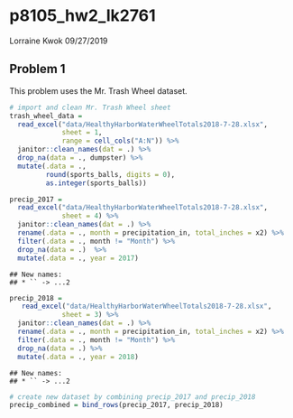 p8105\_hw2\_lk2761
================
Lorraine Kwok
09/27/2019

## Problem 1

This problem uses the Mr. Trash Wheel dataset.

``` r
# import and clean Mr. Trash Wheel sheet 
trash_wheel_data = 
  read_excel("data/HealthyHarborWaterWheelTotals2018-7-28.xlsx", 
             sheet = 1, 
             range = cell_cols("A:N")) %>%
  janitor::clean_names(dat = .) %>%
  drop_na(data = ., dumpster) %>%
  mutate(.data = ., 
         round(sports_balls, digits = 0),
         as.integer(sports_balls))
```

``` r
precip_2017 = 
  read_excel("data/HealthyHarborWaterWheelTotals2018-7-28.xlsx", 
             sheet = 4) %>%
  janitor::clean_names(dat = .) %>%
  rename(.data = ., month = precipitation_in, total_inches = x2) %>%
  filter(.data = ., month != "Month") %>%
  drop_na(data = .)  %>%
  mutate(.data = ., year = 2017) 
```

    ## New names:
    ## * `` -> ...2

``` r
precip_2018 = 
   read_excel("data/HealthyHarborWaterWheelTotals2018-7-28.xlsx", 
             sheet = 3) %>%
  janitor::clean_names(dat = .) %>%
  rename(.data = ., month = precipitation_in, total_inches = x2) %>%
  filter(.data = ., month != "Month") %>%
  drop_na(data = .) %>%
  mutate(.data = ., year = 2018) 
```

    ## New names:
    ## * `` -> ...2

``` r
# create new dataset by combining precip_2017 and precip_2018
precip_combined = bind_rows(precip_2017, precip_2018)
```
